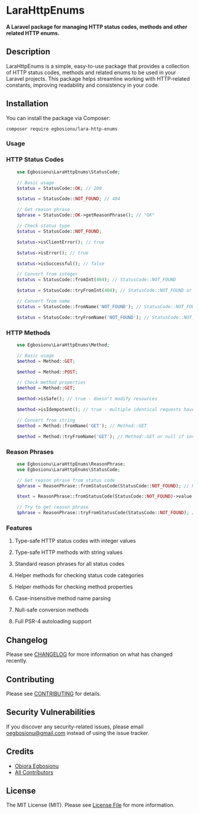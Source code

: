 # LaraHttpEnums

**A Laravel package for managing HTTP status codes, methods and other related HTTP enums.**

## Description

LaraHttpEnums is a simple, easy-to-use package that provides a collection of HTTP status codes, methods and related enums to be used in your Laravel projects. This package helps streamline working with HTTP-related constants, improving readability and consistency in your code.

## Installation

You can install the package via Composer:

```
composer require egbosionu/lara-http-enums
```

### Usage

### HTTP Status Codes

```php
    use Egbosionu\LaraHttpEnums\StatusCode;

    // Basic usage
    $status = StatusCode::OK; // 200

    $status = StatusCode::NOT_FOUND; // 404

    // Get reason phrase
    $phrase = StatusCode::OK->getReasonPhrase(); // "OK"

    // Check status type
    $status = StatusCode::NOT_FOUND;

    $status->isClientError(); // true

    $status->isError(); // true

    $status->isSuccessful(); // false

    // Convert from integer
    $status = StatusCode::fromInt(404); // StatusCode::NOT_FOUND

    $status = StatusCode::tryFromInt(404); // StatusCode::NOT_FOUND or null if invalid

    // Convert from name
    $status = StatusCode::fromName('NOT_FOUND'); // StatusCode::NOT_FOUND

    $status = StatusCode::tryFromName('NOT_FOUND'); // StatusCode::NOT_FOUND or null if invalid
```

### HTTP Methods

```php
    use Egbosionu\LaraHttpEnums\Method;

    // Basic usage
    $method = Method::GET;

    $method = Method::POST;

    // Check method properties
    $method = Method::GET;

    $method->isSafe(); // true - doesn't modify resources

    $method->isIdempotent(); // true - multiple identical requests have same effect as single request

    // Convert from string
    $method = Method::fromName('GET'); // Method::GET

    $method = Method::tryFromName('GET'); // Method::GET or null if invalid
```

### Reason Phrases

```php
    use Egbosionu\LaraHttpEnums\ReasonPhrase;
    use Egbosionu\LaraHttpEnums\StatusCode;

    // Get reason phrase from status code
    $phrase = ReasonPhrase::fromStatusCode(StatusCode::NOT_FOUND); // ReasonPhrase::NOT_FOUND

    $text = ReasonPhrase::fromStatusCode(StatusCode::NOT_FOUND)->value; // "Not Found"

    // Try to get reason phrase
    $phrase = ReasonPhrase::tryFromStatusCode(StatusCode::NOT_FOUND); // ReasonPhrase::NOT_FOUND or null if invalid
```

### Features

1. Type-safe HTTP status codes with integer values

2. Type-safe HTTP methods with string values

3. Standard reason phrases for all status codes

4. Helper methods for checking status code categories

5. Helper methods for checking method properties

6. Case-insensitive method name parsing

7. Null-safe conversion methods

8. Full PSR-4 autoloading support

## Changelog

Please see [CHANGELOG](CHANGELOG.md) for more information on what has changed recently.

## Contributing

Please see [CONTRIBUTING](CONTRIBUTING.md) for details.

## Security Vulnerabilities

If you discover any security-related issues, please email [oegbosionu@gmail.com](mailto:oegbosionu@gmail.com) instead of using the issue tracker.

## Credits

- [Obiora Egbosionu](https://github.com/kazburrel)
- [All Contributors](../../contributors)

## License

The MIT License (MIT). Please see [License File](LICENSE) for more information.
